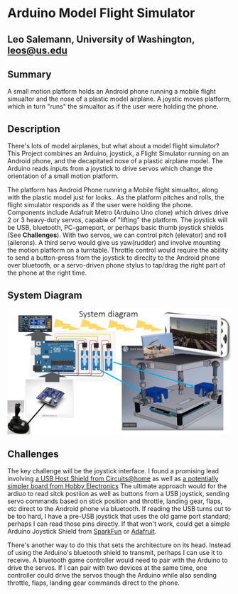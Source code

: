 # Arduino Model Flight Simulator
## Leo Salemann, University of Washington, leos@us.edu

## Summary
A small motion platform holds an Android phone running a mobile flight simualtor and the nose of a plastic model airplane. A joystic moves platform, which in turn "runs" the simualtor as if the user were holding the phone.

## Description
There's lots of model airplanes, but what about a model flight simulator? 
This Project combines an Arduino, joystick, a Flight Simulator running on an Android phone, and the decapitated nose of a plastic airplane model. 
The Arduino reads inputs from a joystick to drive servos which change the orientation of a small motion platform. 


The platform has Android Phone running a Mobile flight simualtor, along with the plastic model just for looks.. As the platform pitches and rolls, the flight simulator 
responds as if the user were holding the phone. Components include Adafruit Metro (Arduino Uno clone) which drives drive 2 or 3 heavy-duty servos, capable of "lifting" the 
platform. The joystick will be USB, bluetooth, PC-gameport, or perhaps basic thumb joystick shields (See **Challenges**). With two servos, we can control pitch (elevator) 
and roll (ailerons).  A third servo would give us yaw(rudder) and involve mounting the motion platform on a turntable.  Throttle control would require the ability to send 
a button-press from the joystick to direclty to the Android phone over bluetooth, or a servo-driven phone stylus to tap/drag the right part of the phone at the right time. 

## System Diagram
![System Diagram](pics/SystemDiagram.jpg)

## Challenges
The key challenge will be the joystick interface. I found a promising lead involving [a USB Host Shield from Circuits@home](https://www.circuitsathome.com/mcu/using-logitech-extreme-3d-pro-joystick-with-arduino-hid-library/)
as well as [a potentially simpler board from Hobby Electronics](http://www.hobbytronics.co.uk/usb-host-board-v2) The ultimate approach would for the ardiuo to read sitck 
postiion as well as buttons from a USB joystick, sending servo commands based on stick position and throttle, landing gear, flaps, etc direct to the Android phone via 
bluetooth. If reading the USB turns out to be too hard, I have a pre-USB joystick that uses the old game port standard; perhaps I can read those pins directly.  If that won't
 work, could get a simple Arduino Joystick Shield from [SparkFun](https://store.arduino.cc/usa/joystick-shield-kit) or [Adafruit](https://www.adafruit.com/product/512?gclid=EAIaIQobChMI89C0mMXQ3gIVCdlkCh06DwDOEAQYBCABEgLztPD_BwE).


There's another way to do this that sets the architecture on its head. Instead of using the Arduino's bluetooth shield to transmit, perhaps I can use it to receive. 
A bluetooth game controller would need to pair with the Arduino to drive the servos.  If I can pair with two devices at the same time, one controller could drive the
 servos though the Arduino while also sending throttle, flaps, landing gear commands direct to the phone.